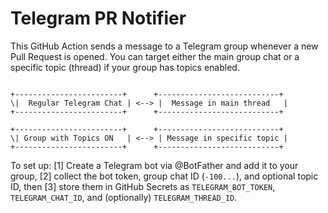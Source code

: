 # Telegram PR Notifier

This GitHub Action sends a message to a Telegram group whenever a new Pull Request is opened. You can target either the main group chat or a specific topic (thread) if your group has topics enabled.

```

+------------------------+      +---------------------------+
\|  Regular Telegram Chat | <--> |  Message in main thread   |
+------------------------+      +---------------------------+

+------------------------+      +---------------------------+
\| Group with Topics ON   | <--> | Message in specific topic |
+------------------------+      +---------------------------+

```

To set up: [1] Create a Telegram bot via @BotFather and add it to your group, [2] collect the bot token, group chat ID (`-100...`), and optional topic ID, then [3] store them in GitHub Secrets as `TELEGRAM_BOT_TOKEN`, `TELEGRAM_CHAT_ID`, and (optionally) `TELEGRAM_THREAD_ID`.
